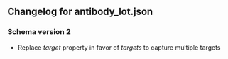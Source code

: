 ## Changelog for antibody_lot.json

### Schema version 2
* Replace *target* property in favor of *targets* to capture multiple targets
